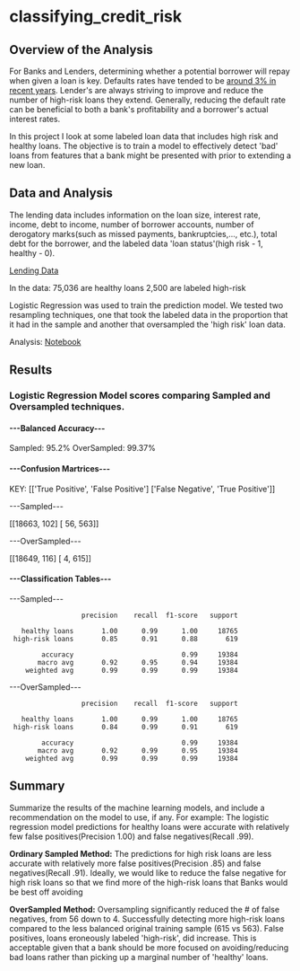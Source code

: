 # classifying_credit_risk

## Overview of the Analysis

For Banks and Lenders, determining whether a potential borrower will repay when given a loan is key. Defaults rates have tended to be [around 3% in recent years](https://www.milliman.com/en/insight/milliman-mortgage-default-index-2023-q3). 
Lender's are always striving to improve and reduce the number of high-risk loans they extend. Generally, reducing the default rate can be beneficial to both a bank's profitability and a
borrower's actual interest rates.

In this project I look at some labeled loan data that includes high risk and healthy loans. The objective is to train a model to effectively detect 'bad' loans from
features that a bank might be presented with prior to extending a new loan.  

## Data and Analysis

The lending data includes information on the loan size, interest rate, income, debt to income, number of borrower accounts, number of derogatory marks(such as missed payments, 
bankruptcies,..., etc.), total debt for the borrower, and the labeled data 'loan status'(high risk - 1, healthy - 0).

[Lending Data](https://github.com/StarkArk/classifying_credit_risk/blob/main/Credit_Risk/lending_data.csv)

In the data:
	75,036 are healthy loans
	2,500 are labeled high-risk 

Logistic Regression was used to train the prediction model. We tested two resampling techniques, one that took the labeled data in the proportion that it had in the sample and another
that oversampled the 'high risk' loan data.

Analysis: [Notebook](https://github.com/StarkArk/classifying_credit_risk/blob/main/Credit_Risk/credit_risk_classification.ipynb)

## Results

### Logistic Regression Model scores comparing Sampled and Oversampled techniques.

#### **---Balanced Accuracy---**

  Sampled: 95.2%
  OverSampled: 99.37%

#### **---Confusion Martrices---**

KEY:
[['True Positive', 'False Positive']
 ['False Negative', 'True Positive']]

  ---Sampled---

[[18663,   102]
 [   56,   563]]

  ---OverSampled---

[[18649,   116]
 [    4,   615]]

#### **---Classification Tables---**

  ---Sampled---

                      precision    recall  f1-score   support

       healthy loans       1.00      0.99      1.00     18765
     high-risk loans       0.85      0.91      0.88       619

            accuracy                           0.99     19384
           macro avg       0.92      0.95      0.94     19384
        weighted avg       0.99      0.99      0.99     19384


  ---OverSampled---

                      precision    recall  f1-score   support

       healthy loans       1.00      0.99      1.00     18765
     high-risk loans       0.84      0.99      0.91       619

            accuracy                           0.99     19384
           macro avg       0.92      0.99      0.95     19384
        weighted avg       0.99      0.99      0.99     19384

## Summary

Summarize the results of the machine learning models, and include a recommendation on the model to use, if any. For example:
The logistic regression model predictions for healthy loans were accurate with relatively few false positives(Precision 1.00) and false negatives(Recall .99). 

**Ordinary Sampled Method:** The predictions for high risk loans are less accurate with relatively more false positives(Precision .85) and false negatives(Recall .91). Ideally, we would 
like to reduce the false negative for high risk loans so that we find more of the high-risk loans that Banks would be best off avoiding

**OverSampled Method:** Oversampling significantly reduced the # of false negatives, from 56 down to 4. Successfully detecting more high-risk loans compared to the less balanced original 
training sample (615 vs 563). False positives, loans eroneously labeled 'high-risk', did increase. This is acceptable given that a bank should be more focused on avoiding/reducing bad 
loans rather than picking up a marginal number of 'healthy' loans.

